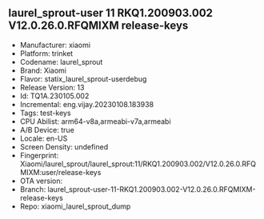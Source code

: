 ## laurel_sprout-user 11 RKQ1.200903.002 V12.0.26.0.RFQMIXM release-keys
- Manufacturer: xiaomi
- Platform: trinket
- Codename: laurel_sprout
- Brand: Xiaomi
- Flavor: statix_laurel_sprout-userdebug
- Release Version: 13
- Id: TQ1A.230105.002
- Incremental: eng.vijay.20230108.183938
- Tags: test-keys
- CPU Abilist: arm64-v8a,armeabi-v7a,armeabi
- A/B Device: true
- Locale: en-US
- Screen Density: undefined
- Fingerprint: Xiaomi/laurel_sprout/laurel_sprout:11/RKQ1.200903.002/V12.0.26.0.RFQMIXM:user/release-keys
- OTA version: 
- Branch: laurel_sprout-user-11-RKQ1.200903.002-V12.0.26.0.RFQMIXM-release-keys
- Repo: xiaomi_laurel_sprout_dump
